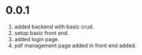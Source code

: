# 0.0.1

1. added backend with basic crud.
2. setup basic front end.
3. added login page.
4. pdf management page added in front end added.